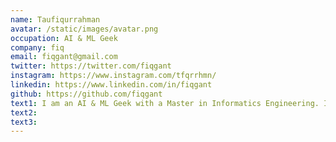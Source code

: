 ```yaml
---
name: Taufiqurrahman
avatar: /static/images/avatar.png
occupation: AI & ML Geek
company: fiq
email: fiqgant@gmail.com
twitter: https://twitter.com/fiqgant
instagram: https://www.instagram.com/tfqrrhmn/
linkedin: https://www.linkedin.com/in/fiqgant
github: https://github.com/fiqgant
text1: I am an AI & ML Geek with a Master in Informatics Engineering. I am passionate about Machine Learning and Artificial Intelligence.
text2:
text3:
---
```

